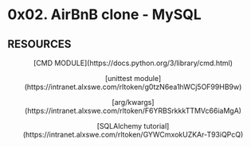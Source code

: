<h1> 0x02. AirBnB clone - MySQL </h1>

<h2> RESOURCES </h2>
<center> [CMD MODULE](https://docs.python.org/3/library/cmd.html)
<br>
<p> [unittest module] (https://intranet.alxswe.com/rltoken/g0tzN6ea1hWCj5OF99HB9w) </p>
<p> [arg/kwargs] (https://intranet.alxswe.com/rltoken/F6YRBSrkkkTTMVc66iaMgA) </p>
<p> [SQLAlchemy tutorial] (https://intranet.alxswe.com/rltoken/GYWCmxokUZKAr-T93iQPcQ) </p>


